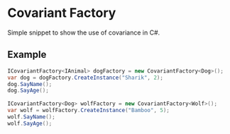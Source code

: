 # Covariant Factory

Simple snippet to show the use of covariance in C#.

## Example

```cs
ICovariantFactory<IAnimal> dogFactory = new CovariantFactory<Dog>();
var dog = dogFactory.CreateInstance("Sharik", 2);
dog.SayName();
dog.SayAge();
            
ICovariantFactory<Dog> wolfFactory = new CovariantFactory<Wolf>();
var wolf = wolfFactory.CreateInstance("Bamboo", 5);
wolf.SayName();
wolf.SayAge();
```